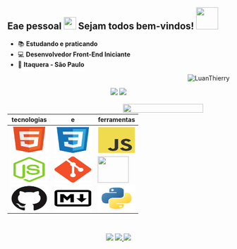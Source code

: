 
## Eae pessoal <img height="28" width="28" src="https://github.com/LuanThierry/LuanThierry/blob/master/m%C3%A3ozinha.gif"> Sejam todos bem-vindos!  <img src="https://media.giphy.com/media/wkW0maGDN1eSc/giphy.gif" width="50" height="50"/>
<div float="left">
 
- :books: **Estudando e praticando**
- :computer: **Desenvolvedor Front-End Iniciante**
- :city_sunset: **Itaquera - São Paulo**
</div> 

<p align="right" > <img src="https://komarev.com/ghpvc/?username=LuanThierry" alt="LuanThierry" /> </p>

<div align="center" > 

<img height="150em" src="https://github-readme-stats.vercel.app/api?username=LuanThierry&theme=tokyonight"/>

 
<img height="150em" src="https://github-readme-stats.vercel.app/api/top-langs/?username=LuanThierry&layout=compact&theme=tokyonight">
 
</div>



<div align="center"><br> 
 <img src="https://i.pinimg.com/originals/51/8a/fb/518afb1d1cdc07eb7d2b1729f03fe91e.gif" width="60%" height="15%" display="flex" align="right"/> 
<div align="left" > 
 
|tecnologias|e|ferramentas| 
| ------------ |  ----------- | ----------- |
|<img height="60" width="85" src="https://raw.githubusercontent.com/devicons/devicon/master/icons/html5/html5-original.svg">|<img height="60" width="85" src="https://raw.githubusercontent.com/devicons/devicon/master/icons/css3/css3-original.svg"  align="center">|<img height="60" width="85" src="https://raw.githubusercontent.com/devicons/devicon/master/icons/javascript/javascript-original.svg"  align="center">
|<img height="60" width="85" src="https://raw.githubusercontent.com/devicons/devicon/master/icons/nodejs/nodejs-original.svg"  align="center">|<img height="60" width="85" src="https://raw.githubusercontent.com/devicons/devicon/master/icons/git/git-original.svg"  align="center">|<img height="60" width="70" src="https://cdn.icon-icons.com/icons2/1381/PNG/512/sublimetext_94866.png"  align="center">|
|<img height="60" width="85" src="https://raw.githubusercontent.com/devicons/devicon/master/icons/github/github-original.svg"  align="center">|<img height="60" width="85" src="https://raw.githubusercontent.com/devicons/devicon/master/icons/markdown/markdown-original.svg"  align="center">|<img height="60" width="85" src="https://raw.githubusercontent.com/devicons/devicon/master/icons/python/python-original.svg"  align="center">
 </div>
</div>

<div style="display: inline_block" align="center"><br> 
 
<a href="https://wa.me/+5511979741816" target="_blank"><img src="https://img.shields.io/badge/WhatsApp-25D366?style=for-the-badge&logo=whatsapp&logoColor=white" target="_blank"></a> 
<a href="mailto:luanofc2725@gmail.com" target="_blank"><img src="https://img.shields.io/badge/Gmail-D14836?style=for-the-badge&logo=gmail&logoColor=white" target="_blank">
</a>
<a href="https://www.chess.com/member/luanthierry" target="_blank"><img src="https://img.shields.io/badge/-Chess.com-yellowgreen?style=for-the-badge&logo=chess&logoColor=white" target="_blank"></a> 
 
</div>
